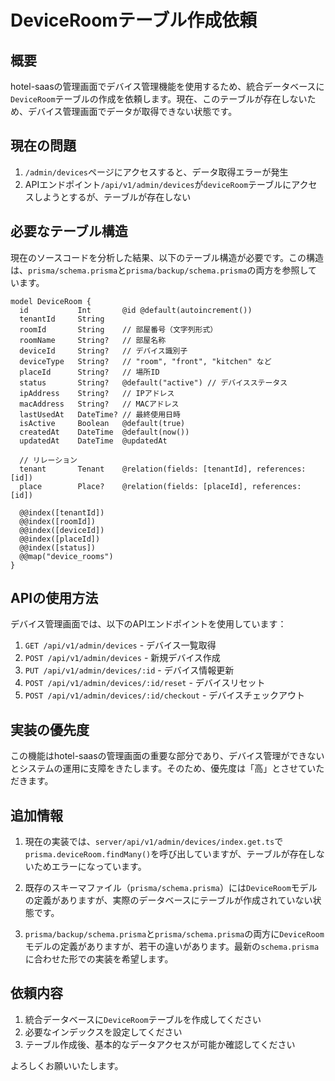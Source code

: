 # DeviceRoomテーブル作成依頼

## 概要

hotel-saasの管理画面でデバイス管理機能を使用するため、統合データベースに`DeviceRoom`テーブルの作成を依頼します。現在、このテーブルが存在しないため、デバイス管理画面でデータが取得できない状態です。

## 現在の問題

1. `/admin/devices`ページにアクセスすると、データ取得エラーが発生
2. APIエンドポイント`/api/v1/admin/devices`が`deviceRoom`テーブルにアクセスしようとするが、テーブルが存在しない

## 必要なテーブル構造

現在のソースコードを分析した結果、以下のテーブル構造が必要です。この構造は、`prisma/schema.prisma`と`prisma/backup/schema.prisma`の両方を参照しています。

```prisma
model DeviceRoom {
  id           Int       @id @default(autoincrement())
  tenantId     String
  roomId       String    // 部屋番号（文字列形式）
  roomName     String?   // 部屋名称
  deviceId     String?   // デバイス識別子
  deviceType   String?   // "room", "front", "kitchen" など
  placeId      String?   // 場所ID
  status       String?   @default("active") // デバイスステータス
  ipAddress    String?   // IPアドレス
  macAddress   String?   // MACアドレス
  lastUsedAt   DateTime? // 最終使用日時
  isActive     Boolean   @default(true)
  createdAt    DateTime  @default(now())
  updatedAt    DateTime  @updatedAt

  // リレーション
  tenant       Tenant    @relation(fields: [tenantId], references: [id])
  place        Place?    @relation(fields: [placeId], references: [id])

  @@index([tenantId])
  @@index([roomId])
  @@index([deviceId])
  @@index([placeId])
  @@index([status])
  @@map("device_rooms")
}
```

## APIの使用方法

デバイス管理画面では、以下のAPIエンドポイントを使用しています：

1. `GET /api/v1/admin/devices` - デバイス一覧取得
2. `POST /api/v1/admin/devices` - 新規デバイス作成
3. `PUT /api/v1/admin/devices/:id` - デバイス情報更新
4. `POST /api/v1/admin/devices/:id/reset` - デバイスリセット
5. `POST /api/v1/admin/devices/:id/checkout` - デバイスチェックアウト

## 実装の優先度

この機能はhotel-saasの管理画面の重要な部分であり、デバイス管理ができないとシステムの運用に支障をきたします。そのため、優先度は「高」とさせていただきます。

## 追加情報

1. 現在の実装では、`server/api/v1/admin/devices/index.get.ts`で`prisma.deviceRoom.findMany()`を呼び出していますが、テーブルが存在しないためエラーになっています。

2. 既存のスキーマファイル（`prisma/schema.prisma`）には`DeviceRoom`モデルの定義がありますが、実際のデータベースにテーブルが作成されていない状態です。

3. `prisma/backup/schema.prisma`と`prisma/schema.prisma`の両方に`DeviceRoom`モデルの定義がありますが、若干の違いがあります。最新の`schema.prisma`に合わせた形での実装を希望します。

## 依頼内容

1. 統合データベースに`DeviceRoom`テーブルを作成してください
2. 必要なインデックスを設定してください
3. テーブル作成後、基本的なデータアクセスが可能か確認してください

よろしくお願いいたします。
